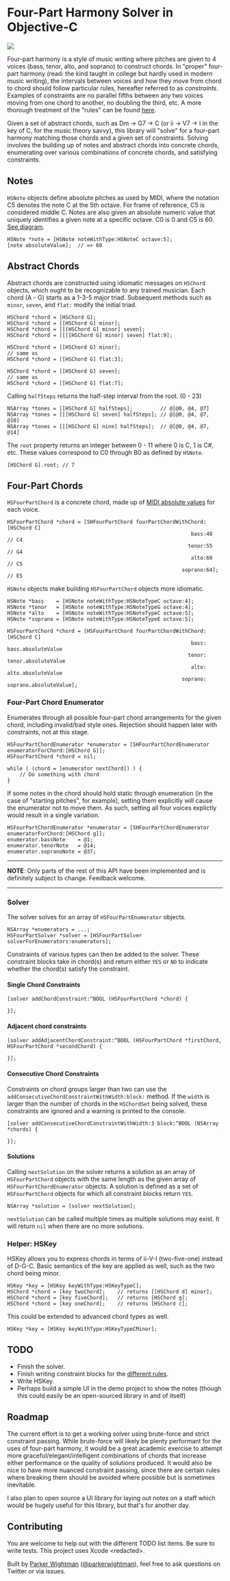 # Four-Part Harmony Solver in Objective-C

![](http://d.pr/i/gAmK/gpO0xwg6+)

Four-part harmony is a style of music writing where pitches are given to 4 voices (bass, tenor, alto, and soprano) to construct chords. In "proper" four-part harmony (read: the kind taught in college but hardly used in modern music writing), the intervals between voices and how they move from chord to chord should follow particular rules, hereafter referred to as *constraints*. Examples of constraints are no parallel fifths between any two voices moving from one chord to another, no doubling the third, etc. A more thorough treatment of the "rules" can be found [here](http://d.pr/f/6ad9/5k6SrIi8+).

Given a set of abstract chords, such as Dm -> G7 -> C (or ii -> V7 -> I in the key of C, for the music theory savvy), this library will "solve" for a four-part harmony matching those chords and a given set of constraints. Solving involves the building up of notes and abstract chords into concrete chords, enumerating over various combinations of concrete chords, and satisfying constraints.

## Notes

`HSNote` objects define absolute pitches as used by MIDI, where the notation C5 denotes the note C at the 5th octave. For frame of reference, C5 is considered middle C. Notes are also given an absolute numeric value that uniquely identifies a given note at a specific octave. C0 is 0 and C5 is 60. [See diagram](http://www.midimountain.com/midi/midi_note_numbers.html).

```objc
HSNote *note = [HSNote noteWithType:HSNoteC octave:5];
[note absoluteValue];  // => 60
```

## Abstract Chords

Abstract chords are constructed using idiomatic messages on `HSChord` objects, which ought to be recognizable to any trained musician. Each chord (A - G) starts as a 1-3-5 major triad. Subsequent methods such as `minor`, `seven`, and `flat:` modify the initial triad.

```objc
HSChord *chord = [HSChord G];
HSChord *chord = [[HSChord G] minor];
HSChord *chord = [[[HSChord G] minor] seven];
HSChord *chord = [[[[HSChord G] minor] seven] flat:9];

HSChord *chord = [[HSChord G] minor];
// same as
HSChord *chord = [[HSChord G] flat:3];

HSChord *chord = [[HSChord G] seven];
// same as
HSChord *chord = [[HSChord G] flat:7];
```

Calling `halfSteps` returns the half-step interval from the root. (0 - 23)

```objc
NSArray *tones = [[HSChord G] halfSteps];         // @[@0, @4, @7]
NSArray *tones = [[[HSChord G] seven] halfSteps]; // @[@0, @4, @7, @10]
NSArray *tones = [[[HSChord G] nine] halfSteps];  // @[@0, @4, @7, @14]
```

The `root` property returns an integer between 0 - 11 where 0 is C, 1 is C#, etc. These values correspond to C0 through B0 as defined by `HSNote`.

```objc
[HSChord G].root; // 7
```

## Four-Part Chords

`HSFourPartChord` is a concrete chord, made up of [MIDI absolute values](http://www.midimountain.com/midi/midi_note_numbers.html) for each voice.

```objc
HSFourPartChord *chord = [SHFourPartChord fourPartChordWithChord:[HSChord C]
                                                            bass:48    // C4
                                                           tenor:55    // G4
                                                            alto:60    // C5
                                                         soprano:64];  // E5
```

`HSNote` objects make building `HSFourPartChord` objects more idiomatic.

```objc
HSNote *bass    = [HSNote noteWithType:HSNoteTypeC octave:4];
HSNote *tenor   = [HSNote noteWithType:HSNoteTypeG octave:4];
HSNote *alto    = [HSNote noteWithType:HSNoteTypeC octave:5];
HSNote *soprano = [HSNote noteWithType:HSNoteTypeE octave:5];

HSFourPartChord *chord = [HSFourPartChord fourPartChordWithChord: [HSChord C]
                                                            bass: bass.absoluteValue
                                                           tenor: tenor.absoluteValue
                                                            alto: alto.absoluteValue
                                                         soprano: soprano.absoluteValue];
```


### Four-Part Chord Enumerator

Enumerates through all possible four-part chord arrangements for the given chord, including invalid/bad style ones. 
Rejection should happen later with constraints, not at this stage.

```objc
HSFourPartChordEnumerator *enumerator = [SHFourPartChordEnumerator enumeratorForChord:[HSChord G]];
HSFourPartChord *chord = nil;

while ( (chord = [enumerator nextChord]) ) {
    // Do something with chord
}
```

If some notes in the chord should hold static through enumeration (in the case of "starting pitches", for example), setting them explicitly will cause the enumerator not to move them. As such, setting all four voices explictly would result in a single variation.

```objc
HSFourPartChordEnumerator *enumerator = [SHFourPartChordEnumerator enumeratorForChord:[HSChord g]];
enumerator.bassNote    = @1;
enumerator.tenorNote   = @14;
enumerator.sopranoNote = @37;
```

---

**NOTE**: Only parts of the rest of this API have been implemented and is definitely subject to change. Feedback welcome.

---

### Solver

The solver solves for an array of `HSFourPartEnumerator` objects.

```objc
NSArray *enumerators = ...;
HSFourPartSolver *solver = [HSFourPartSolver solverForEnumerators:enumerators];
```

Constraints of various types can then be added to the solver. These constraint blocks take in chord(s) and return either `YES` or `NO` to indicate whether the chord(s) satisfy the constraint.

#### Single Chord Constraints

```objc
[solver addChordConstraint:^BOOL (HSFourPartChord *chord) {

}];
```

#### Adjacent chord constraints

```objc
[solver addAdjacentChordConstraint:^BOOL (HSFourPartChord *firstChord, HSFourPartChord *secondChord) {

}];
```

#### Consecutive Chord Constraints

Constraints on chord groups larger than two can use the `addConsecutiveChordConstraintWithWidth:block:` method. If the `width` is larger than the number of chords in the `HSChordSet` being solved, these constraints are ignored and a warning is printed to the console.

```objc
[solver addConsecutiveChordConstraintWithWidth:3 block:^BOOL (NSArray *chords) {

}];
```

#### Solutions

Calling `nextSolution` on the solver returns a solution as an array of `HSFourPartChord` objects with the same length as the given array of `HSFourPartChordEnumerator` objects. A solution is defined as a set of `HSFourPartChord` objects for which all constraint blocks return `YES`.

```objc
NSArray *solution = [solver nextSolution];
```

`nextSolution` can be called multiple times as multiple solutions may exist. It will return `nil` when there are no more solutions.

### Helper: HSKey

HSKey allows you to express chords in terms of ii-V-I (two-five-one) instead of D-G-C. Basic semantics of the key are applied as well, such as the two chord being minor.

```objc
HSKey *key = [HSKey keyWithType:HSKeyTypeC];
HSChord *chord = [key twoChord];    // returns [[HSChord d] minor];
HSChord *chord = [key fiveChord];   // returns [HSChord g];     
HSChord *chord = [key oneChord];    // returns [HSChord c];
```

This could be extended to advanced chord types as well.

```objc
HSKey *key = [HSKey keyWithType:HSKeyTypeCMinor];
```

## TODO

* Finish the solver.
* Finish writing constraint blocks for the [different rules](http://d.pr/f/6ad9/5k6SrIi8+).
* Write HSKey.
* Perhaps build a simple UI in the demo project to show the notes (though this could easily be an open-sourced library in and of itself)

## Roadmap

The current effort is to get a working solver using brute-force and strict constraint passing. While brute-force will likely be plenty performant for the uses of four-part harmony, it would be a great academic exercise to attempt more graceful/elegant/intelligent combinations of chords that increase either performance or the quality of solutions produced. It would also be nice to have more nuanced constraint passing, since there are certain rules where breaking them should be avoided where possible but is sometimes inevitable.

I also plan to open source a UI library for laying out notes on a staff which would be hugely useful for this library, but that's for another day.

## Contributing

You are welcome to help out with the different TODO list items. Be sure to write tests. This project uses Xcode \<redacted\>.

Built by [Parker Wightman](https://github.com/pwightman) ([@parkerwightman](https://twitter.com/parkerwightman)), feel free to ask questions on Twitter or via issues.
